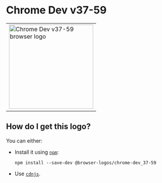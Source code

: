# Chrome Dev v37-59

<table>
    <tr height=240>
        <td>
            <a href="https://github.com/alrra/browser-logos/tree/b949d37ec6bbe0fe0e61d594f8bcd42cffe9d611/src/archive/chrome-dev_37-59">
                <img width=230 src="https://raw.githubusercontent.com/alrra/browser-logos/b949d37ec6bbe0fe0e61d594f8bcd42cffe9d611/src/archive/chrome-dev_37-59/chrome-dev_37-59_512x512.png" alt="Chrome Dev v37-59 browser logo">
            </a>
        </td>
    </tr>
</table>

## How do I get this logo?

You can either:

* Install it using [`npm`][npm]:

  `npm install --save-dev @browser-logos/chrome-dev_37-59`

* Use [`cdnjs`][cdnjs].

<!-- Link labels: -->

[cdnjs]: https://cdnjs.com/libraries/browser-logos
[npm]: https://www.npmjs.com/
